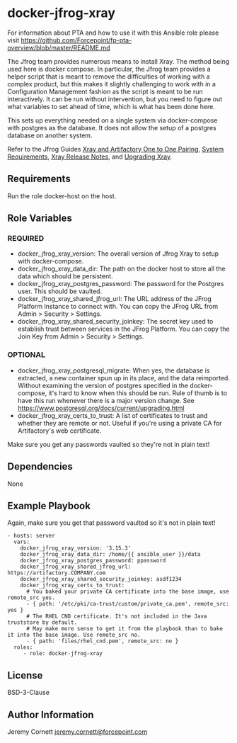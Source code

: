 # docker-jfrog-xray

For information about PTA and how to use it with this Ansible role please visit https://github.com/Forcepoint/fp-pta-overview/blob/master/README.md

The Jfrog team provides numerous means to install Xray. The method being used here is
docker compose. In particular, the Jfrog team provides a helper script that is meant
to remove the difficulties of working with a complex product, but this makes it slightly
challenging to work with in a Configuration Management fashion as the script is meant
to be run interactively. It can be run without intervention, but you need to figure out what
variables to set ahead of time, which is what has been done here.

This sets up everything needed on a single system via docker-compose with postgres as the database.
It does not allow the setup of a postgres database on another system.

Refer to the Jfrog Guides [Xray and Artifactory One to One Pairing](https://www.jfrog.com/confluence/display/JFROG/Xray+and+Artifactory+One+to+One+Pairing),
[System Requirements](https://www.jfrog.com/confluence/display/JFROG/System+Requirements?utm_source=platform&utm_content=installer#SystemRequirements-Xray-FileHandleAllocationLimit),
[Xray Release Notes](https://www.jfrog.com/confluence/display/JFROG/Xray+Release+Notes), and
[Upgrading Xray](https://www.jfrog.com/confluence/display/JFROG/Upgrading+Xray).

## Requirements

Run the role docker-host on the host.

## Role Variables

### REQUIRED

* docker_jfrog_xray_version: The overall version of Jfrog Xray to setup with docker-compose.
* docker_jfrog_xray_data_dir: The path on the docker host to store all the data which should be persistent.
* docker_jfrog_xray_postgres_password: The password for the Postgres user. This should be vaulted.
* docker_jfrog_xray_shared_jfrog_url: The URL address of the JFrog Platform Instance to connect with. 
  You can copy the JFrog URL from Admin > Security > Settings.
* docker_jfrog_xray_shared_security_joinkey: The secret key used to establish trust between services in the JFrog Platform.
  You can copy the Join Key from Admin > Security > Settings.

### OPTIONAL

* docker_jfrog_xray_postgresql_migrate: When yes, the database is extracted, a new container 
  spun up in its place, and the data reimported. Without examining the version of
  postgres specified in the docker-compose, it's hard to know when this should be run.
  Rule of thumb is to have this run whenever there is a major version change. 
  See https://www.postgresql.org/docs/current/upgrading.html
* docker_jfrog_xray_certs_to_trust: A list of certificates to trust and whether they are remote or not.
  Useful if you're using a private CA for Artifactory's web certificate.

Make sure you get any passwords vaulted so they're not in plain text!

## Dependencies

None

## Example Playbook

Again, make sure you get that password vaulted so it's not in plain text!

    - hosts: server
      vars:
        docker_jfrog_xray_version: '3.15.3'
        docker_jfrog_xray_data_dir: /home/{{ ansible_user }}/data
        docker_jfrog_xray_postgres_password: ppassword
        docker_jfrog_xray_shared_jfrog_url: https://artifactory.COMPANY.com
        docker_jfrog_xray_shared_security_joinkey: asdf1234
        docker_jfrog_xray_certs_to_trust:
          # You baked your private CA certificate into the base image, use remote_src yes.
          - { path: '/etc/pki/ca-trust/custom/private_ca.pem', remote_src: yes }
          # The RHEL CND certificate. It's not included in the Java truststore by default.
          # May make more sense to get it from the playbook than to bake it into the base image. Use remote_src no.
          - { path: 'files/rhel_cnd.pem', remote_src: no }
      roles:
         - role: docker-jfrog-xray

## License

BSD-3-Clause

## Author Information

Jeremy Cornett <jeremy.cornett@forcepoint.com>
